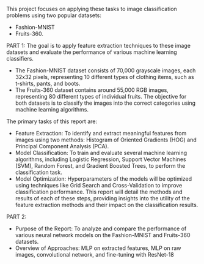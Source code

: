 This project focuses on applying these tasks to image classification problems using two popular datasets: 
  - Fashion-MNIST
  - Fruits-360.
    
PART 1:
  The goal is to apply feature extraction techniques to these image datasets and evaluate the performance of various machine learning classifiers.
  - The Fashion-MNIST dataset consists of 70,000 grayscale images, each 32x32 pixels, representing 10 different types of clothing items, such as t-shirts, pants, and boots. 
  - The Fruits-360 dataset contains around 55,000 RGB images, representing 80 different types of individual fruits. The objective for both datasets is to classify the images into the correct categories using machine learning algorithms.
  
  The primary tasks of this report are:
  - Feature Extraction: To identify and extract meaningful features from images using two methods: Histogram of Oriented Gradients (HOG) and Principal Component Analysis (PCA).
  - Model Classification: To train and evaluate several machine learning algorithms, including Logistic Regression, Support Vector Machines (SVM), Random Forest, and Gradient Boosted Trees, to perform the classification task.
  - Model Optimization: Hyperparameters of the models will be optimized using techniques like Grid Search and Cross-Validation to improve classification performance.
  This report will detail the methods and results of each of these steps, providing insights into the utility of the feature extraction methods and their impact on the classification results.

PART 2:
  - Purpose of the Report: To analyze and compare the performance of various neural network models on the Fashion-MNIST and Fruits-360 datasets.
  - Overview of Approaches: MLP on extracted features, MLP on raw images, convolutional network, and fine-tuning with ResNet-18
